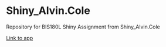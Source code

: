 # Shiny_Alvin.Cole
Repository for BIS180L Shiny Assignment from Shiny_Alvin.Cole

[Link to app](https://williamscole.shinyapps.io/shiny_app/)
